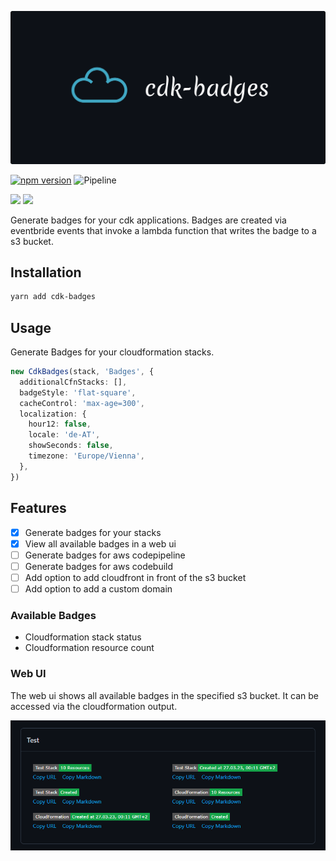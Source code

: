 [![cdk-badges](logo.png)](https://github.com/NimmLor/cdk-badges)

[![npm version](https://badge.fury.io/js/cdk-badges.svg?style=flat-square)](https://npmjs.com/package/cdk-badges)
![Pipeline](https://github.com/NimmLor/cdk-badges/actions/workflows/release.yml/badge.svg?style=flat-square)

![](https://test-badgeshostingbuckete4222a39-u0yatb0qkvhg.s3.eu-central-1.amazonaws.com/cf/Test/status-detailed.svg) ![](https://test-badgeshostingbuckete4222a39-u0yatb0qkvhg.s3.eu-central-1.amazonaws.com/cf/Test/resource-count.svg)

Generate badges for your cdk applications. Badges are created via eventbride events that invoke a lambda function that writes the badge to a s3 bucket.

## Installation

```bash
yarn add cdk-badges
```

## Usage

Generate Badges for your cloudformation stacks.

```ts
new CdkBadges(stack, 'Badges', {
  additionalCfnStacks: [],
  badgeStyle: 'flat-square',
  cacheControl: 'max-age=300',
  localization: {
    hour12: false,
    locale: 'de-AT',
    showSeconds: false,
    timezone: 'Europe/Vienna',
  },
})
```

## Features

- [x] Generate badges for your stacks
- [x] View all available badges in a web ui
- [ ] Generate badges for aws codepipeline
- [ ] Generate badges for aws codebuild
- [ ] Add option to add cloudfront in front of the s3 bucket
- [ ] Add option to add a custom domain

### Available Badges

- Cloudformation stack status
- Cloudformation resource count

### Web UI

The web ui shows all available badges in the specified s3 bucket. It can be accessed via the cloudformation output.

[![web-ui](ui.png)](https://github.com/NimmLor/cdk-badges)
